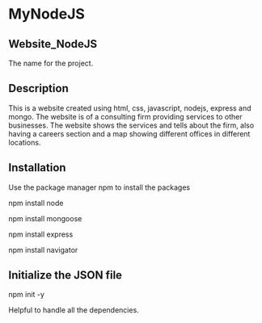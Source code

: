 # MyNodeJS


## Website_NodeJS

The name for the project.

## Description

This is a website created using html, css, javascript, nodejs, express and mongo. The website is of a consulting firm providing services to other businesses. The website shows the services and tells about the firm, also having a careers section and a map showing different offices in different locations.

## Installation

Use the package manager npm to install the packages

npm install node

npm install mongoose

npm install express

npm install navigator

## Initialize the JSON file 

npm init -y

Helpful to handle all the dependencies.
